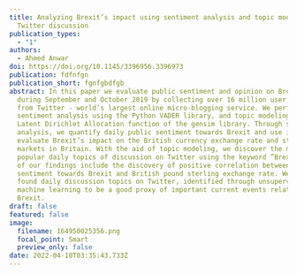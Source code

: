 ```yaml
---
title: Analyzing Brexit’s impact using sentiment analysis and topic modeling on
  Twitter discussion
publication_types:
  - "1"
authors:
  - Ahmed Anwar
doi: https://doi.org/10.1145/3396956.3396973
publication: fdfnfgn
publication_short: fgnfgbdfgb
abstract: In this paper we evaluate public sentiment and opinion on Brexit
  during September and October 2019 by collecting over 16 million user messages
  from Twitter - world’s largest online micro-blogging service. We perform
  sentiment analysis using the Python VADER library, and topic modeling using
  Latent Dirichlet Allocation function of the gensim library. Through sentiment
  analysis, we quantify daily public sentiment towards Brexit and use it to
  evaluate Brexit’s impact on the British currency exchange rate and stock
  markets in Britain. With the aid of topic modeling, we discover the most
  popular daily topics of discussion on Twitter using the keyword ”Brexit”. Some
  of our findings include the discovery of positive correlation between Twitter
  sentiment towards Brexit and British pound sterling exchange rate. We also
  found daily discussion topics on Twitter, identified through unsupervised
  machine learning to be a good proxy of important current events related with
  Brexit.
draft: false
featured: false
image:
  filename: 164950025356.png
  focal_point: Smart
  preview_only: false
date: 2022-04-10T03:35:43.733Z
---
```


